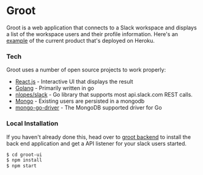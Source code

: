 # Groot

Groot is a web application that connects to a Slack workspace and displays a list of the workspace users and their profile information. Here's an [example] of the current product that's deployed on Heroku.

### Tech

Groot uses a number of open source projects to work properly:

* [React.js] - Interactive UI that displays the result
* [Golang] - Primarily written in go
* [nlopes/slack] - Go library that supports most api.slack.com REST calls.
* [Mongo] - Existing users are persisted in a mongodb
* [mongo-go-driver] - The MongoDB supported driver for Go

### Local Installation

If you haven't already done this, head over to [groot backend] to install the back end application and get a API listener for your slack users started.

```sh
$ cd groot-ui
$ npm install
$ npm start
```

[//]: # (These are reference links used in the body of this note and get stripped out when the markdown processor does its job. There is no need to format nicely because it shouldn't be seen. Thanks SO - http://stackoverflow.com/questions/4823468/store-comments-in-markdown-syntax)


   [React.js]:<https://reactjs.org/>
   [Golang]:<https://golang.org/>
   [nlopes/slack]:<https://github.com/nlopes/slack>
   [Mongo]:<https://www.mongodb.com/>
   [mongo-go-driver]:<https://github.com/mongodb/mongo-go-driver>
   [groot frontend]:<https://github.com/wasifsarwar/groot-ui>
   [groot backend]:<https://github.com/wasifsarwar/groot-backend>
   [example]:<https://slackuserlist-client.herokuapp.com/>
